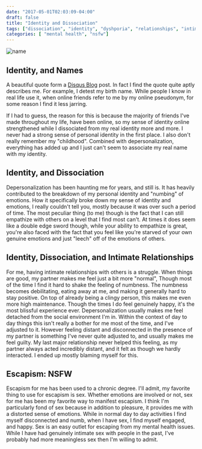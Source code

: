 ```yaml
---
date: "2017-05-01T02:03:09-04:00"
draft: false
title: "Identity and Dissociation"
tags: ["dissociation", "identity", "dyshporia", "relationships", "intimacy"]
categories: [ "mental health", "nsfw"]
---
```


![name](/disconnected/post/images/quote.png)

## Identity, and Names

A beautiful quote form a [Disqus Blog](https://blog.disqus.com/whats-in-a-name-understanding-pseudonyms) post.
In fact I find the quote quite aptly describes me. For example, I detest my
birth name. While people I know in real life use it, when online friends refer
to me by my online pseudonym, for some reason I find it less jarring.

If I had to guess, the reason for this is because the majority of friends I've
made throughout my life, have been online, so my sense of identity online
strengthened while I dissociated from my real identity more and more. I never
had a strong sense of personal identity in the first place. I also don't really
remember my "childhood". Combined with depersonalization, everything has added
up and I just can't seem to associate my real name with my identity.

## Identity, and Dissociation

Depersonalization has been haunting me for years, and still is. It has heavily
contributed to the breakdown of my personal identity and "numbing" of emotions.
How it specifically broke down my sense of identity and emotions, I really
couldn't tell you, mostly because it was over such a period of time. The most
peculiar thing (to me) though is the fact that I can still empathize with others
on a level that I find most can't. At times it does seem like a double edge
sword though, while your ability to empathize is great, you're also faced with
the fact that you feel like you're starved of your own genuine emotions and just
"leech" off of the emotions of others.

## Identity, Dissociation, and Intimate Relationships

For me, having intimate relationships with others is a struggle. When things are
good, my partner makes me feel just a bit more "normal", Though most of the time
I find it hard to shake the feeling of numbness. The numbness becomes
debilitating, eating away at me, and making it generally hard to stay positive.
On top of already being a clingy person, this makes me even more high
maintenance. Though the times I do feel genuinely happy, it's the most blissful
experience ever. Depersonalization usually makes me feel detached from the
social environment I'm in. Within the context of day to day things this isn't
really a bother for me most of the time, and I've adjusted to it. However
feeling distant and disconnected in the presence of my partner is something I've
never quite adjusted to, and usually makes me feel guilty. My last major
relationship never helped this feeling, as my partner always acted incredibly
distant, and it felt as though we hardly interacted. I ended up mostly blaming
myself for this.

## Escapism: NSFW

Escapism for me has been used to a chronic degree. I'll admit, my favorite thing
to use for escapism is sex. Whether emotions are involved or not, sex for me has
been my favorite way to manifest escapism. I think I'm particularly fond of sex
because in addition to pleasure, it provides me with a distorted sense of
emotions. While in normal day to day activities I find myself disconnected and
numb, when I have sex, I find myself engaged, and happy. Sex is an easy outlet
for escaping from my mental health issues. While I have had genuinely intimate
sex with people in the past, I've probably had more meaningless sex then I'm
willing to admit.

